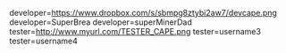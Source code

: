 developer=https://www.dropbox.com/s/sbmpg8ztybi2aw7/devcape.png
developer=SuperBrea
developer=superMinerDad
tester=http://www.myurl.com/TESTER_CAPE.png
tester=username3
tester=username4
